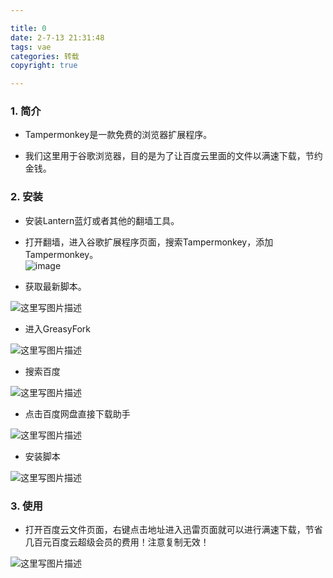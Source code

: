 ```yaml
---

title: 0
date: 2-7-13 21:31:48
tags: vae
categories: 转载
copyright: true

---
```

<!-- ![](http://qn.orange94.cn/) -->
<article>
		<div id="article_content" class="article_content clearfix csdn-tracking-statistics" data-pid="blog" data-mod="popu_307" data-dsm="post">
                    <div class="markdown_views">
                <h3 id="1-简介"><a name="t0"></a>1. 简介</h3>

<ul>
<li><p>Tampermonkey是一款免费的浏览器扩展程序。</p></li>
<li><p>我们这里用于谷歌浏览器，目的是为了让百度云里面的文件以满速下载，节约金钱。</p></li>
</ul>



<h3 id="2-安装"><a name="t1"></a>2. 安装</h3>

<ul>
<li><p>安装Lantern蓝灯或者其他的翻墙工具。</p></li>
<li><p>打开翻墙，进入谷歌扩展程序页面，搜索Tampermonkey，添加Tampermonkey。 <br>
<img src="http://qn.orange94.cn/16-1.png" alt="image" title=""></p></li>
<li><p>获取最新脚本。</p></li>
</ul>

<p><img src="http://qn.orange94.cn/16-2.png" alt="这里写图片描述" title=""></p>

<ul>
<li>进入GreasyFork</li>
</ul>

<p><img src="http://qn.orange94.cn/16-3.png" alt="这里写图片描述" title=""></p>

<ul>
<li>搜索百度</li>
</ul>

<p><img src="http://qn.orange94.cn/16-4.png" alt="这里写图片描述" title=""></p>

<ul>
<li>点击百度网盘直接下载助手</li>
</ul>

<p><img src="http://qn.orange94.cn/16-5.png" alt="这里写图片描述" title=""></p>

<ul>
<li>安装脚本</li>
</ul>

<p><img src="http://qn.orange94.cn/16-6.png" alt="这里写图片描述" title=""></p>



<h3 id="3-使用"><a name="t2"></a>3. 使用</h3>

<ul>
<li>打开百度云文件页面，右键点击地址进入迅雷页面就可以进行满速下载，节省几百元百度云超级会员的费用！注意复制无效！</li>
</ul>

<p><img src="http://qn.orange94.cn/16-7.png" alt="这里写图片描述" title=""></p>
           </div>
            <link rel="stylesheet" href="https://csdnimg.cn/release/phoenix/template/css/markdown_views-ea0013b516.css">
                </div>
        	</article>